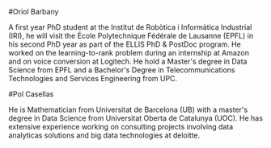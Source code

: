 #Oriol Barbany

A first year PhD student at the Institut de Robòtica i Informàtica Industrial (IRI), he will visit the École Polytechnique Fédérale de Lausanne (EPFL) in his second PhD year as part of the ELLIS PhD & PostDoc program. He worked on the learning-to-rank problem during an internship at Amazon and on voice conversion at Logitech. He hold a Master's degree in Data Science from EPFL and a Bachelor's Degree in Telecommunications Technologies and Services Engineering from UPC.


#Pol Casellas

He is Mathematician from Universitat de Barcelona (UB) with a master's degree in Data Science from Universitat Oberta de Catalunya (UOC). He has extensive experience working on consulting projects involving data analyticas solutions and big data technologies at deloitte.
